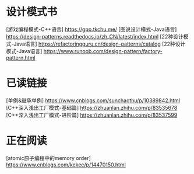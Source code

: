 # 设计模式书
[游戏编程模式-C++语言]  https://gpp.tkchu.me/
[图说设计模式-Java语言] https://design-patterns.readthedocs.io/zh_CN/latest/index.html
[22种设计模式-Java语言] https://refactoringguru.cn/design-patterns/catalog
[22种设计模式-Java语言] https://www.runoob.com/design-pattern/factory-pattern.html

# 已读链接
[单例&继承单例] https://www.cnblogs.com/sunchaothu/p/10389842.html
[C++深入浅出工厂模式-基础篇] https://zhuanlan.zhihu.com/p/83535678
[C++深入浅出工厂模式-进阶篇] https://zhuanlan.zhihu.com/p/83537599

# 正在阅读
[atomic原子编程中的memory order] https://www.cnblogs.com/kekec/p/14470150.html